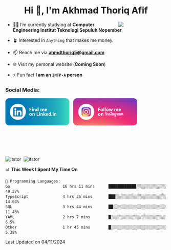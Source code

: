 <h1 align="center">Hi 👋, I'm Akhmad Thoriq Afif</h1>

<img align="right" src="https://i.giphy.com/media/VbnUQpnihPSIgIXuZv/giphy.webp" style="width:30%;">

- 👨‍🎓 I’m currently studying at **Computer Engineering Institut Teknologi Sepuluh Nopember**

- 🪴 Interested in `Anything` that makes me money.

- 📫 Reach me via **ahmdthoriq5@gmail.com**

- 🌐 Visit my personal website (**Coming Soon**)

- ⚡ Fun fact **I am an `INTP-A` person**

<h3 align="left">Social Media:</h3>
<p align="left">
<a href="https://linkedin.com/in/akhmad-thoriq-afif" target="_blank"><img align="center" src="./images/linkedin.png" alt="akhmad-thoriq-afif" width="200" /></a>&nbsp;&nbsp;
<a href="https://instagram.com/ahmdthoriq_" target="_blank"><img align="center" src="./images/instagram.png" alt="ahmdthoriq_"width="200" /></a>
</p>
</br>
</br>
</br>
</br>
<p><img align="center" src="https://github-readme-stats.vercel.app/api?username=itstor&show_icons=true&locale=en&theme=nord" alt="itstor" height="170"/>&nbsp;&nbsp;<img align="center" src="https://github-readme-stats.vercel.app/api/top-langs?username=itstor&show_icons=true&locale=en&layout=compact&theme=nord" alt="itstor" height="170" /></p>

<!--START_SECTION:waka-->
📊 **This Week I Spent My Time On** 

```text
💬 Programming Languages: 
Go                       16 hrs 11 mins      ████████████░░░░░░░░░░░░░   49.37% 
TypeScript               4 hrs 36 mins       ███░░░░░░░░░░░░░░░░░░░░░░   14.03% 
SQL                      3 hrs 44 mins       ██░░░░░░░░░░░░░░░░░░░░░░░   11.43% 
YAML                     2 hrs 7 mins        █░░░░░░░░░░░░░░░░░░░░░░░░   6.5% 
Other                    1 hr 45 mins        █░░░░░░░░░░░░░░░░░░░░░░░░   5.38%

```


 Last Updated on 04/11/2024
<!--END_SECTION:waka-->
